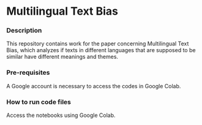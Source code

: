 # Multilingual Text Bias

### Description

This repository contains work for the paper concerning Multilingual Text Bias, which analyzes if texts in different languages that are supposed to be similar have different meanings and themes.

### Pre-requisites

A Google account is necessary to access the codes in Google Colab.

### How to run code files

Access the notebooks using Google Colab.
